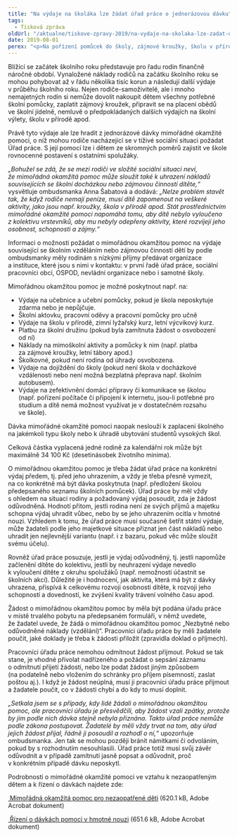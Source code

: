 ```yaml
---
title: "Na výdaje na školáka lze žádat úřad práce o jednorázovou dávku"
tags:
  - Tisková zpráva
oldUrl: "/aktualne/tiskove-zpravy-2019/na-vydaje-na-skolaka-lze-zadat-urad-prace-o-jednorazovou-davku"
date: 2019-08-01
perex: "<p>Na pořízení pomůcek do školy, zájmové kroužky, školu v přírodě nebo školní obědy lze využít jednorázovou dávku mimořádné okamžité pomoci. Řada rodičů-samoživitelů a nemajetných rodin o této možnosti neví.</p>"
---
```


<!-- imported from the old website -->

<p>Blížící se začátek školního roku představuje pro řadu rodin finančně náročné období. Vynaložené náklady rodičů na začátku školního roku se mohou pohybovat až v řádu několika tisíc korun a následují další výdaje v průběhu školního roku. Nejen rodiče-samoživitelé, ale i mnoho nemajetných rodin si nemůže dovolit nakoupit dětem všechny potřebné školní pomůcky, zaplatit zájmový kroužek, připravit se na placení obědů ve školní jídelně, nemluvě o předpokládaných dalších výdajích na školní výlety, školu v přírodě apod.</p> <p>Právě tyto výdaje ale lze hradit z jednorázové dávky mimořádné okamžité pomoci, o níž mohou rodiče nacházející se v tíživé sociální situaci požádat Úřad práce. S její pomocí lze i dětem ze skromných poměrů zajistit ve škole rovnocenné postavení s ostatními spolužáky.</p> <p><i>„Bohužel se zdá, že se mezi rodiči ve složité sociální situaci neví, že mimořádná okamžitá pomoc může sloužit také k uhrazení nákladů souvisejících se školní docházkou nebo zájmovou činností dítěte,“</i> vysvětluje ombudsmanka Anna Šabatová a dodává: <i>„Nelze problém stavět tak, že když rodiče nemají peníze, musí dítě zapomenout na veškeré aktivity, jako jsou např. kroužky, škola v přírodě apod. Stát prostřednictvím mimořádné okamžité pomoci napomáhá tomu, aby dítě nebylo vyloučeno z kolektivu vrstevníků, aby mu nebyly odepřeny aktivity, které rozvíjejí jeho osobnost, schopnosti a zájmy.“</i></p> <p>Informaci o možnosti požádat o mimořádnou okamžitou pomoc na výdaje související se školním vzděláním nebo zájmovou činností dětí by podle ombudsmanky měly rodinám s nízkými příjmy předávat organizace a instituce, které jsou s nimi v kontaktu: v první řadě úřad práce, sociální pracovníci obcí, OSPOD, nevládní organizace nebo i samotné školy. </p> <p>Mimořádnou okamžitou pomoc je možné poskytnout např. na:</p><ul><li>Výdaje na učebnice a učební pomůcky, pokud je škola neposkytuje zdarma nebo je nepůjčuje.</li><li>Školní aktovku, pracovní oděvy a pracovní pomůcky pro učně</li><li>Výdaje na školu v přírodě, zimní lyžařský kurz, letní výcvikový kurz.</li><li>Platbu za školní družinu (pokud byla zamítnuta žádost o osvobození od ní)</li><li>Náklady na mimoškolní aktivity a pomůcky k nim (např. platba za zájmové kroužky, letní tábory apod.)</li><li>Školkovné, pokud není rodina od úhrady osvobozena.</li><li>Výdaje na dojíždění do školy (pokud není škola v docházkové vzdálenosti nebo není možná bezplatná přeprava např. školním autobusem).</li><li>Výdaje na zefektivnění domácí přípravy či komunikace se školou (např. pořízení počítače či připojení k internetu, jsou-li potřebné pro studium a dítě nemá možnost využívat je v dostatečném rozsahu ve škole).</li></ul> <p>Dávka mimořádné okamžité pomoci naopak neslouží k zaplacení školného na jakémkoli typu školy nebo k úhradě ubytování studentů vysokých škol.</p> <p>Celková částka vyplacená jedné rodině za kalendářní rok může být maximálně 34 100 Kč (desetinásobek životního minima).</p> <p>O mimořádnou okamžitou pomoc je třeba žádat úřad práce na konkrétní výdaj předem, tj. před jeho uhrazením, a vždy je třeba přesně vymezit, na co konkrétně má být dávka poskytnuta (např. předložení školou předepsaného seznamu školních pomůcek). Úřad práce by měl vždy s ohledem na situaci rodiny a požadovaný výdaj posoudit, zda je žádost odůvodněná. Hodnotí přitom, jestli rodina není ze svých příjmů a majetku schopna výdaj uhradit vůbec, nebo by se jeho uhrazením ocitla v hmotné nouzi. Vzhledem k tomu, že úřad práce musí současně šetřit státní výdaje, může žadateli podle jeho majetkové situace přiznat jen část nákladů nebo uhradit jen nejlevnější variantu (např. i z bazaru, pokud věc může sloužit svému účelu).</p> <p>Rovněž úřad práce posuzuje, jestli je výdaj odůvodněný, tj. jestli napomůže začlenění dítěte do kolektivu, jestli by neuhrazení výdaje nevedlo k vyloučení dítěte z okruhu spolužáků (např. nemožností účastnit se školních akcí). Důležité je i hodnocení, jak aktivita, která má být z dávky uhrazena, přispívá k celkovému rozvoji osobnosti dítěte, k rozvoji jeho schopností a dovedností, ke zvýšení kvality trávení volného času apod.</p> <p>Žádost o mimořádnou okamžitou pomoc by měla být podána úřadu práce v místě trvalého pobytu na předepsaném formuláři, v němž uvedete, že žadatel uvede, že žádá o mimořádnou okamžitou pomoc „Nezbytné nebo odůvodněné náklady (vzdělání)“. Pracovníci úřadu práce by měli žadatele poučit, jaké doklady je třeba k žádosti přiložit (zpravidla doklad o příjmech).</p> <p>Pracovníci úřadu práce nemohou odmítnout žádost přijmout. Pokud se tak stane, je vhodné přivolat nadřízeného a požádat o sepsání záznamu o odmítnutí přijetí žádosti, nebo lze podat žádost jiným způsobem (na podatelně nebo vložením do schránky pro příjem písemností, zaslat poštou aj.). I když je žádost neúplná, musí ji pracovníci úřadu práce přijmout a žadatele poučit, co v žádosti chybí a do kdy to musí doplnit.</p> <p><i>„Setkala jsem se s případy, kdy lidé žádali o mimořádnou okamžitou pomoc, ale pracovníci úřadu je přesvědčili, aby žádost vzali zpátky, protože by jim podle nich dávka stejně nebyla přiznána. Takto úřad práce nemůže podle zákona postupovat. Žadatelé by měli vždy trvat na tom, aby úřad jejich žádost přijal, řádně ji posoudil a rozhodl o ní,“</i> upozorňuje ombudsmanka. Jen tak se mohou později bránit námitkami či odvoláním, pokud by s rozhodnutím nesouhlasili. Úřad práce totiž musí svůj závěr odůvodnit a v případě zamítnutí jasně popsat a odůvodnit, proč v konkrétním případě dávku neposkytl. </p> <p>Podrobnosti o mimořádné okamžité pomoci ve vztahu k nezaopatřeným dětem a k řízení o dávkách najdete zde:</p> <p><a title="Otevření do nového okna" href="/uploads-import/Letaky/MOP-pro-deti.pdf" target="_blank"> Mimořádná okamžitá pomoc pro nezaopatřené děti</a> (620.1 kB, Adobe Acrobat dokument)</p> <a title="Otevření do nového okna" href="/uploads-import/Letaky/Rizeni-o-davkach-pomoci-v-HN.pdf" target="_blank"> Řízení o dávkách pomoci v hmotné nouzi</a> (651.6 kB, Adobe Acrobat dokument)
